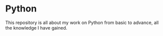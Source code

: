 # Python
This repository is all about my work on Python from basic to advance, all the knowledge I have gained.
